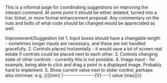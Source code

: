 This is a informal page for coordinating suggestions on improving the interact command.  At some point it should be either deleted, turned into a trac ticket, or more formal enhancement proposal.  Any commentary on the nuts and bolts of what code should be changed would be appreciated as well.


 Improvement/Suggestion list
    1. Input boxes should have a changable length - sometimes longer inputs are necessary, and these are not handled gracefully.
    2. Controls placed horizontally - it would save a lot of screen real estate if controls could be placed next to each other.
    3. Controls changing state of other controls - currently this is not possible.
    4. Image input - for example, being able to click and drag a point in a displayed image.  Probably hard to implement.
    5. Show current value next to slider control, perhaps also min/max: e.g. {{{[min] |----------------[V]----| value [max]}}}

